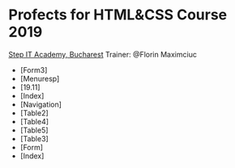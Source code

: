# Profects for HTML&CSS Course 2019
[Step IT Academy, Bucharest](https://itstep.ro/)
Trainer: @Florin Maximciuc
* [Form3]
* [Menuresp]
* [19.11]
* [Index]
* [Navigation]
* [Table2]
* [Table4]
* [Table5]
* [Table3]
* [Form]
* [Index]
